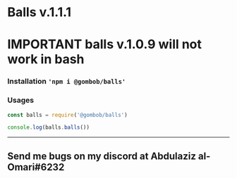 # Balls v.1.1.1

# IMPORTANT balls v.1.0.9 will not work in bash

### Installation `'npm i @gombob/balls'`

### Usages
```javascript
const balls = require('@gombob/balls')

console.log(balls.balls())
```

---

## Send me bugs on my discord at Abdulaziz al-Omari#6232